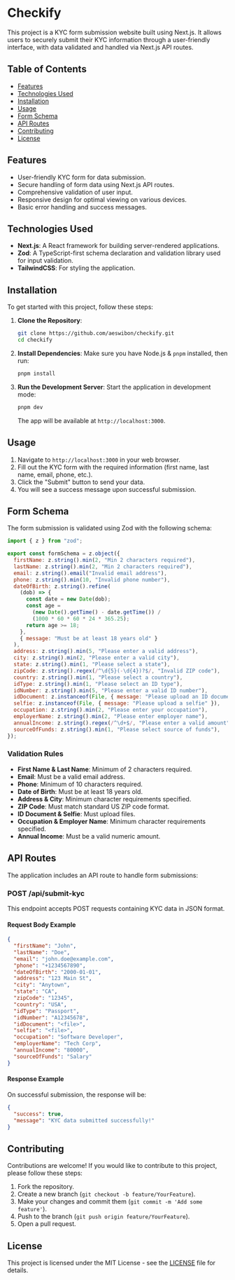 # Checkify

This project is a KYC form submission website built using Next.js. It allows users to securely submit their KYC information through a user-friendly interface, with data validated and handled via Next.js API routes.

## Table of Contents

- [Features](#features)
- [Technologies Used](#technologies-used)
- [Installation](#installation)
- [Usage](#usage)
- [Form Schema](#form-schema)
- [API Routes](#api-routes)
- [Contributing](#contributing)
- [License](#license)

## Features

- User-friendly KYC form for data submission.
- Secure handling of form data using Next.js API routes.
- Comprehensive validation of user input.
- Responsive design for optimal viewing on various devices.
- Basic error handling and success messages.

## Technologies Used

- **Next.js**: A React framework for building server-rendered applications.
- **Zod**: A TypeScript-first schema declaration and validation library used for input validation.
- **TailwindCSS**: For styling the application.

## Installation

To get started with this project, follow these steps:

1. **Clone the Repository**:

   ```bash
   git clone https://github.com/aeswibon/checkify.git
   cd checkify
   ```

2. **Install Dependencies**:
   Make sure you have Node.js & `pnpm` installed, then run:

   ```bash
   pnpm install
   ```

3. **Run the Development Server**:
   Start the application in development mode:

   ```bash
   pnpm dev
   ```

   The app will be available at `http://localhost:3000`.

## Usage

1. Navigate to `http://localhost:3000` in your web browser.
2. Fill out the KYC form with the required information (first name, last name, email, phone, etc.).
3. Click the "Submit" button to send your data.
4. You will see a success message upon successful submission.

## Form Schema

The form submission is validated using Zod with the following schema:

```javascript
import { z } from "zod";

export const formSchema = z.object({
  firstName: z.string().min(2, "Min 2 characters required"),
  lastName: z.string().min(2, "Min 2 characters required"),
  email: z.string().email("Invalid email address"),
  phone: z.string().min(10, "Invalid phone number"),
  dateOfBirth: z.string().refine(
    (dob) => {
      const date = new Date(dob);
      const age =
        (new Date().getTime() - date.getTime()) /
        (1000 * 60 * 60 * 24 * 365.25);
      return age >= 18;
    },
    { message: "Must be at least 18 years old" }
  ),
  address: z.string().min(5, "Please enter a valid address"),
  city: z.string().min(2, "Please enter a valid city"),
  state: z.string().min(1, "Please select a state"),
  zipCode: z.string().regex(/^\d{5}(-\d{4})?$/, "Invalid ZIP code"),
  country: z.string().min(1, "Please select a country"),
  idType: z.string().min(1, "Please select an ID type"),
  idNumber: z.string().min(5, "Please enter a valid ID number"),
  idDocument: z.instanceof(File, { message: "Please upload an ID document" }),
  selfie: z.instanceof(File, { message: "Please upload a selfie" }),
  occupation: z.string().min(2, "Please enter your occupation"),
  employerName: z.string().min(2, "Please enter employer name"),
  annualIncome: z.string().regex(/^\d+$/, "Please enter a valid amount"),
  sourceOfFunds: z.string().min(1, "Please select source of funds"),
});
```

### Validation Rules

- **First Name & Last Name**: Minimum of 2 characters required.
- **Email**: Must be a valid email address.
- **Phone**: Minimum of 10 characters required.
- **Date of Birth**: Must be at least 18 years old.
- **Address & City**: Minimum character requirements specified.
- **ZIP Code**: Must match standard US ZIP code format.
- **ID Document & Selfie**: Must upload files.
- **Occupation & Employer Name**: Minimum character requirements specified.
- **Annual Income**: Must be a valid numeric amount.

## API Routes

The application includes an API route to handle form submissions:

### POST /api/submit-kyc

This endpoint accepts POST requests containing KYC data in JSON format.

#### Request Body Example

```json
{
  "firstName": "John",
  "lastName": "Doe",
  "email": "john.doe@example.com",
  "phone": "+1234567890",
  "dateOfBirth": "2000-01-01",
  "address": "123 Main St",
  "city": "Anytown",
  "state": "CA",
  "zipCode": "12345",
  "country": "USA",
  "idType": "Passport",
  "idNumber": "A12345678",
  "idDocument": "<file>",
  "selfie": "<file>",
  "occupation": "Software Developer",
  "employerName": "Tech Corp",
  "annualIncome": "80000",
  "sourceOfFunds": "Salary"
}
```

#### Response Example

On successful submission, the response will be:

```json
{
  "success": true,
  "message": "KYC data submitted successfully!"
}
```

## Contributing

Contributions are welcome! If you would like to contribute to this project, please follow these steps:

1. Fork the repository.
2. Create a new branch (`git checkout -b feature/YourFeature`).
3. Make your changes and commit them (`git commit -m 'Add some feature'`).
4. Push to the branch (`git push origin feature/YourFeature`).
5. Open a pull request.

## License

This project is licensed under the MIT License - see the [LICENSE](LICENSE) file for details.
